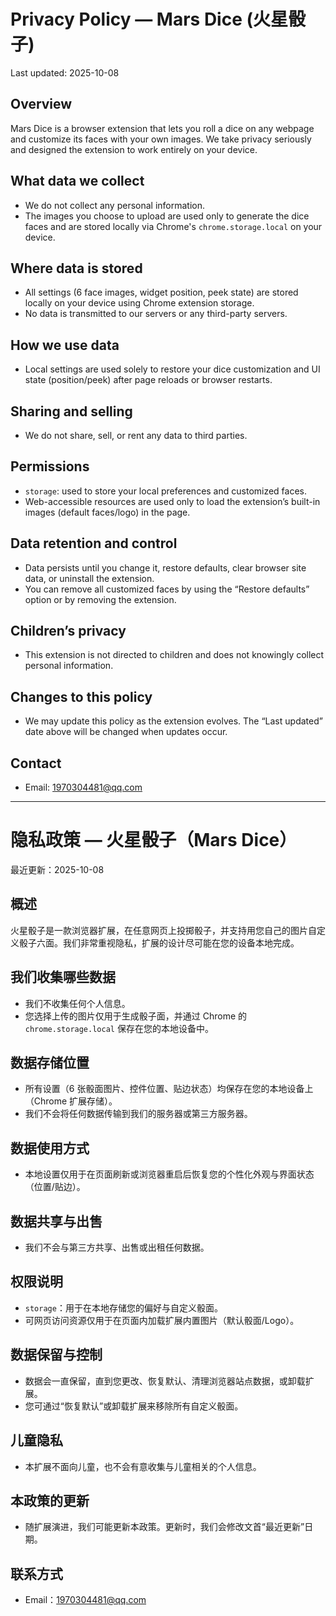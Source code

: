 # Privacy Policy — Mars Dice (火星骰子)

Last updated: 2025-10-08

## Overview
Mars Dice is a browser extension that lets you roll a dice on any webpage and customize its faces with your own images. We take privacy seriously and designed the extension to work entirely on your device.

## What data we collect
- We do not collect any personal information.
- The images you choose to upload are used only to generate the dice faces and are stored locally via Chrome's `chrome.storage.local` on your device.

## Where data is stored
- All settings (6 face images, widget position, peek state) are stored locally on your device using Chrome extension storage.
- No data is transmitted to our servers or any third-party servers.

## How we use data
- Local settings are used solely to restore your dice customization and UI state (position/peek) after page reloads or browser restarts.

## Sharing and selling
- We do not share, sell, or rent any data to third parties.

## Permissions
- `storage`: used to store your local preferences and customized faces.
- Web-accessible resources are used only to load the extension’s built-in images (default faces/logo) in the page.

## Data retention and control
- Data persists until you change it, restore defaults, clear browser site data, or uninstall the extension.
- You can remove all customized faces by using the “Restore defaults” option or by removing the extension.

## Children’s privacy
- This extension is not directed to children and does not knowingly collect personal information.

## Changes to this policy
- We may update this policy as the extension evolves. The “Last updated” date above will be changed when updates occur.

## Contact
- Email: 1970304481@qq.com

---

# 隐私政策 — 火星骰子（Mars Dice）

最近更新：2025-10-08

## 概述
火星骰子是一款浏览器扩展，在任意网页上投掷骰子，并支持用您自己的图片自定义骰子六面。我们非常重视隐私，扩展的设计尽可能在您的设备本地完成。

## 我们收集哪些数据
- 我们不收集任何个人信息。
- 您选择上传的图片仅用于生成骰子面，并通过 Chrome 的 `chrome.storage.local` 保存在您的本地设备中。

## 数据存储位置
- 所有设置（6 张骰面图片、控件位置、贴边状态）均保存在您的本地设备上（Chrome 扩展存储）。
- 我们不会将任何数据传输到我们的服务器或第三方服务器。

## 数据使用方式
- 本地设置仅用于在页面刷新或浏览器重启后恢复您的个性化外观与界面状态（位置/贴边）。

## 数据共享与出售
- 我们不会与第三方共享、出售或出租任何数据。

## 权限说明
- `storage`：用于在本地存储您的偏好与自定义骰面。
- 可网页访问资源仅用于在页面内加载扩展内置图片（默认骰面/Logo）。

## 数据保留与控制
- 数据会一直保留，直到您更改、恢复默认、清理浏览器站点数据，或卸载扩展。
- 您可通过“恢复默认”或卸载扩展来移除所有自定义骰面。

## 儿童隐私
- 本扩展不面向儿童，也不会有意收集与儿童相关的个人信息。

## 本政策的更新
- 随扩展演进，我们可能更新本政策。更新时，我们会修改文首“最近更新”日期。

## 联系方式
- Email：1970304481@qq.com
